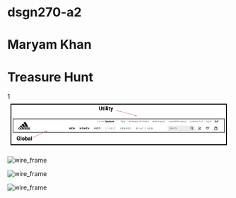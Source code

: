 # **dsgn270-a2**
# **Maryam Khan** 
# **Treasure Hunt**

1  
 ![Global_Navigation](images/Capture.PNG)

 ![wire_frame](images/wireframe.png)


 ![wire_frame](images/wireframe.png)


 ![wire_frame](images/wireframe.png)
